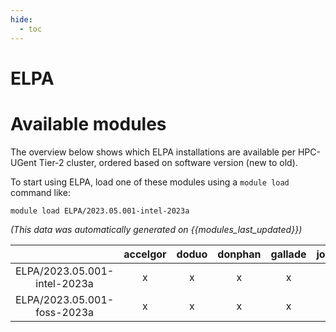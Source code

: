 ```yaml
---
hide:
  - toc
---
```


ELPA
====

# Available modules


The overview below shows which ELPA installations are available per HPC-UGent Tier-2 cluster, ordered based on software version (new to old).

To start using ELPA, load one of these modules using a `module load` command like:

```shell
module load ELPA/2023.05.001-intel-2023a
```

*(This data was automatically generated on {{modules_last_updated}})*  

| |accelgor|doduo|donphan|gallade|joltik|shinx|
| :---: | :---: | :---: | :---: | :---: | :---: | :---: |
|ELPA/2023.05.001-intel-2023a|x|x|x|x|x|x|
|ELPA/2023.05.001-foss-2023a|x|x|x|x|x|x|
